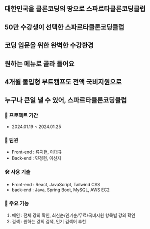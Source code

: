 ## 대한민국을 클론코딩의 땅으로 스파르타클론코딩클럽

## 50만 수강생이 선택한 스파르타클론코딩클럽

## 코딩 입문을 위한 완벽한 수강환경

## 원하는 메뉴로 골라 들어요

## 4개월 몰입형 부트캠프도 전액 국비지원으로

## 누구나 큰일 낼 수 있어, 스파르타클론코딩클럽

### 📆 프로젝트 기간

- 2024.01.19 ~ 2024.01.25

### 🫡 팀원

- Front-end : 류지현, 이대규
- Back-end : 민경현, 이신지

### 🛠️ 사용 기술

- Front-end : React, JavaScript, Tailwind CSS
- back-end : Java, Spring Boot, MySQL, AWS EC2

### 📌 주요 기능

1. 메인 : 전체 강의 확인, 최신순/인기순/무료/국비지원 항목별 강의 확인
2. 검색 : 원하는 강의 검색, 인기 검색어 추천
